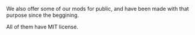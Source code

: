 We also offer some of our mods for public, and have been made with that purpose since the beggining.

All of them have MIT license.


